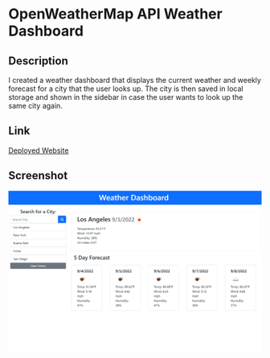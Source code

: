 # OpenWeatherMap API Weather Dashboard

## Description
I created a weather dashboard that displays the current weather and weekly forecast for a city that the user looks up. The city is then saved in local storage and shown in the sidebar in case the user wants to look up the same city again.

## Link
[Deployed Website](https://hiashley.github.io/Weather-Dashboard-Challenge-6/)

## Screenshot
![Screenshot](assets/127.0.0.1_5500_index.html%20(2).png)